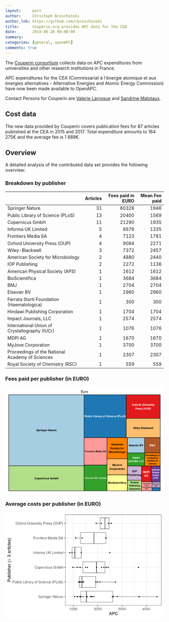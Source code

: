 ```yaml
---
layout:     post
author:     Christoph Broschinski
author_lnk: https://github.com/cbroschinski
title:      Couperin.org provides APC data for the CEA
date:       2019-06-28 09:00:00
summary:    
categories: [general, openAPC]
comments: true
---
```





The [Couperin consortium](https://couperin.org) collects data on APC expenditures from universities and other research institutions in France. 

APC expenditures for the CEA (Commissariat à l'énergie atomique et aux énergies alternatives - Alternative Energies and Atomic Energy Commission) have now been made available to OpenAPC.

Contact Persons for Couperin are [Valerie Larroque](mailto:valerie.larroque@couperin.org) and [Sandrine Malotaux](mailto:sandrine.malotaux@inp-toulouse.fr).

## Cost data



The new data provided by Couperin covers publication fees for 87 articles published at the CEA in 2015 and 2017. Total expenditure amounts to 164 275€ and the average fee is 1 888€.


## Overview

A detailed analysis of the contributed data set provides the following overview:

### Breakdown by publisher


|                                                | Articles| Fees paid in EURO| Mean Fee paid|
|:-----------------------------------------------|--------:|-----------------:|-------------:|
|Springer Nature                                 |       31|             60328|          1946|
|Public Library of Science (PLoS)                |       13|             20400|          1569|
|Copernicus GmbH                                 |       11|             21290|          1935|
|Informa UK Limited                              |        5|              6676|          1335|
|Frontiers Media SA                              |        4|              7123|          1781|
|Oxford University Press (OUP)                   |        4|              9084|          2271|
|Wiley-Blackwell                                 |        3|              7372|          2457|
|American Society for Microbiology               |        2|              4880|          2440|
|IOP Publishing                                  |        2|              2272|          1136|
|American Physical Society (APS)                 |        1|              1612|          1612|
|BioScientifica                                  |        1|              3684|          3684|
|BMJ                                             |        1|              2704|          2704|
|Elsevier BV                                     |        1|              2960|          2960|
|Ferrata Storti Foundation (Haematologica)       |        1|               300|           300|
|Hindawi Publishing Corporation                  |        1|              1704|          1704|
|Impact Journals, LLC                            |        1|              2574|          2574|
|International Union of Crystallography (IUCr)   |        1|              1076|          1076|
|MDPI AG                                         |        1|              1670|          1670|
|MyJove Corporation                              |        1|              3700|          3700|
|Proceedings of the National Academy of Sciences |        1|              2307|          2307|
|Royal Society of Chemistry (RSC)                |        1|               559|           559|

### Fees paid per publisher (in EURO)

![plot of chunk tree_couperin_2019_06_28_full](/figure/tree_couperin_2019_06_28_full-1.png)

###  Average costs per publisher (in EURO)

![plot of chunk box_couperin_2019_06_28_publisher_full](/figure/box_couperin_2019_06_28_publisher_full-1.png)
